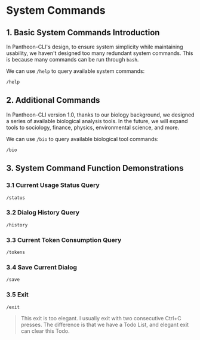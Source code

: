 # System Commands

## 1. Basic System Commands Introduction

In Pantheon-CLI's design, to ensure system simplicity while maintaining usability, we haven't designed too many redundant system commands. This is because many commands can be run through `bash`.

We can use `/help` to query available system commands:

```shell
/help
```

## 2. Additional Commands

In Pantheon-CLI version 1.0, thanks to our biology background, we designed a series of available biological analysis tools. In the future, we will expand tools to sociology, finance, physics, environmental science, and more.

We can use `/bio` to query available biological tool commands:

```shell
/bio
```

## 3. System Command Function Demonstrations

### 3.1 Current Usage Status Query

```shell
/status
```

### 3.2 Dialog History Query

```shell
/history
```

### 3.3 Current Token Consumption Query

```shell
/tokens
```

### 3.4 Save Current Dialog

```shell
/save
```

### 3.5 Exit

```shell
/exit
```

> This exit is too elegant. I usually exit with two consecutive Ctrl+C presses. The difference is that we have a Todo List, and elegant exit can clear this Todo.